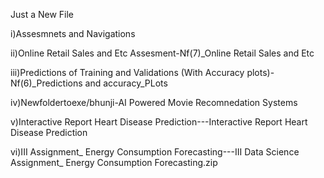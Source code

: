 Just a New File

i)Assesmnets and Navigations

ii)Online Retail Sales and Etc Assesment-Nf(7)_Online Retail Sales and Etc

iii)Predictions of Training and Validations (With Accuracy plots)-Nf(6)_Predictions and accuracy_PLots

iv)Newfoldertoexe/bhunji-AI Powered Movie Recomnedation Systems

v)Interactive Report Heart Disease Prediction---Interactive Report Heart Disease Prediction

vi)III Assignment_ Energy Consumption Forecasting---III Data Science Assignment_ Energy Consumption Forecasting.zip


 

 


